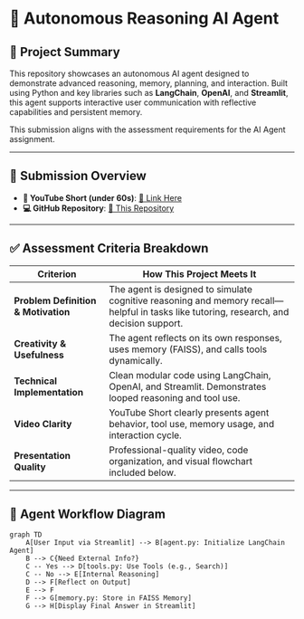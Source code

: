 # 🧠 Autonomous Reasoning AI Agent

## 🎯 Project Summary

This repository showcases an autonomous AI agent designed to demonstrate advanced reasoning, memory, planning, and interaction. Built using Python and key libraries such as **LangChain**, **OpenAI**, and **Streamlit**, this agent supports interactive user communication with reflective capabilities and persistent memory.

This submission aligns with the assessment requirements for the AI Agent assignment.

---

## 📅 Submission Overview

- **🎥 YouTube Short (under 60s)**: [🔗 Link Here](https://youtube.com/shorts/your_video_link)
- **💻 GitHub Repository**: [🔗 This Repository](https://github.com/yourusername/ai-agent-assignment)

---

## ✅ Assessment Criteria Breakdown

| Criterion | How This Project Meets It |
|----------|----------------------------|
| **Problem Definition & Motivation** | The agent is designed to simulate cognitive reasoning and memory recall—helpful in tasks like tutoring, research, and decision support. |
| **Creativity & Usefulness** | The agent reflects on its own responses, uses memory (FAISS), and calls tools dynamically. |
| **Technical Implementation** | Clean modular code using LangChain, OpenAI, and Streamlit. Demonstrates looped reasoning and tool use. |
| **Video Clarity** | YouTube Short clearly presents agent behavior, tool use, memory usage, and interaction cycle. |
| **Presentation Quality** | Professional-quality video, code organization, and visual flowchart included below. |

---

## 🧩 Agent Workflow Diagram

```mermaid
graph TD
    A[User Input via Streamlit] --> B[agent.py: Initialize LangChain Agent]
    B --> C{Need External Info?}
    C -- Yes --> D[tools.py: Use Tools (e.g., Search)]
    C -- No --> E[Internal Reasoning]
    D --> F[Reflect on Output]
    E --> F
    F --> G[memory.py: Store in FAISS Memory]
    G --> H[Display Final Answer in Streamlit]
